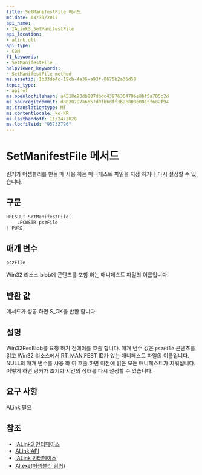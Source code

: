 ```yaml
---
title: SetManifestFile 메서드
ms.date: 03/30/2017
api_name:
- IALink3.SetManifestFile
api_location:
- alink.dll
api_type:
- COM
f1_keywords:
- SetManifestFile
helpviewer_keywords:
- SetManifestFile method
ms.assetid: 1b33de4c-19cb-4a36-a93f-8675b2a36d58
topic_type:
- apiref
ms.openlocfilehash: a4518e93db887dbdc4397636479be8bf5a705c2d
ms.sourcegitcommit: d8020797a6657d0fbbdff362b80300815f682f94
ms.translationtype: MT
ms.contentlocale: ko-KR
ms.lasthandoff: 11/24/2020
ms.locfileid: "95733726"
---
```

# <a name="setmanifestfile-method"></a>SetManifestFile 메서드

링커가 어셈블리를 만들 때 사용 하는 매니페스트 파일을 지정 하거나 다시 설정할 수 있습니다.  
  
## <a name="syntax"></a>구문  
  
```cpp  
HRESULT SetManifestFile(  
    LPCWSTR pszFile  
) PURE;  
```  
  
## <a name="parameters"></a>매개 변수  

 `pszFile`  
  
 Win32 리소스 blob에 콘텐츠를 포함 하는 매니페스트 파일의 이름입니다.  
  
## <a name="return-value"></a>반환 값  

 메서드가 성공 하면 S_OK을 반환 합니다.  
  
## <a name="remarks"></a>설명  

 Win32ResBlob를 요청 하기 전에이를 호출 합니다. 매개 변수 값은 `pszFile` 콘텐츠를 읽고 Win32 리소스에서 RT_MANIFEST ID가 있는 매니페스트 파일의 이름입니다. NULL의 매개 변수를 사용 하 여 호출 하면 이전에 읽은 모든 매니페스트가 지워집니다. 이렇게 하면 링커가 초기화 시간의 상태를 다시 설정할 수 있습니다.  
  
## <a name="requirements"></a>요구 사항  

 ALink 필요  
  
## <a name="see-also"></a>참조

- [IALink3 인터페이스](ialink3-interface.md)
- [ALink API](index.md)
- [IALink 인터페이스](ialink-interface.md)
- [Al.exe(어셈블리 링커)](../../tools/al-exe-assembly-linker.md)
